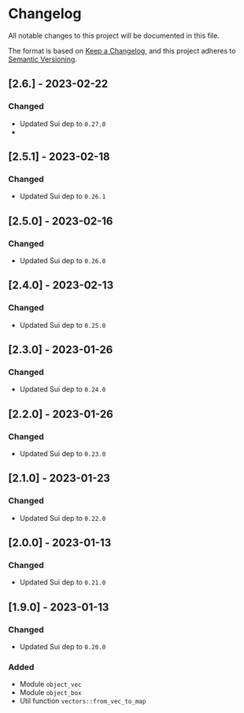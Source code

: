 # Changelog

All notable changes to this project will be documented in this file.

The format is based on [Keep a
Changelog](https://keepachangelog.com/en/1.0.0/), and this project adheres to
[Semantic Versioning](https://semver.org/spec/v2.0.0.html).


## [2.6.] - 2023-02-22

### Changed

- Updated Sui dep to `0.27.0`
- 
## [2.5.1] - 2023-02-18

### Changed

- Updated Sui dep to `0.26.1`

## [2.5.0] - 2023-02-16

### Changed

- Updated Sui dep to `0.26.0`

## [2.4.0] - 2023-02-13

### Changed

- Updated Sui dep to `0.25.0`

## [2.3.0] - 2023-01-26

### Changed

- Updated Sui dep to `0.24.0`

## [2.2.0] - 2023-01-26

### Changed

- Updated Sui dep to `0.23.0`

## [2.1.0] - 2023-01-23

### Changed

- Updated Sui dep to `0.22.0`


## [2.0.0] - 2023-01-13

### Changed

- Updated Sui dep to `0.21.0`

## [1.9.0] - 2023-01-13

### Changed

- Updated Sui dep to `0.20.0`

### Added

- Module `object_vec`
- Module `object_box`
- Util function `vectors::from_vec_to_map`
